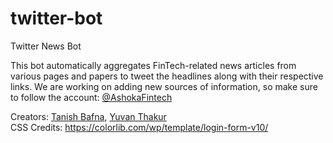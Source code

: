 # twitter-bot
Twitter News Bot

This bot automatically aggregates FinTech-related news articles from various pages and papers to tweet the headlines along with their respective links. We are working on adding new sources of information, so make sure to follow the account: [@AshokaFintech](https://twitter.com/AshokaFintech)


Creators: [Tanish Bafna](https://github.com/tanishbafna), [Yuvan Thakur](https://github.com/yuvanthakur)\
CSS Credits: https://colorlib.com/wp/template/login-form-v10/
